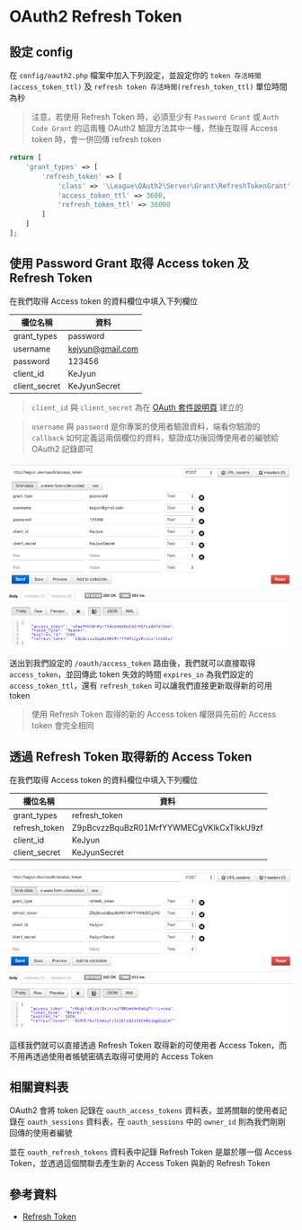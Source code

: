 # OAuth2 Refresh Token

## 設定 config

在 `config/oauth2.php` 檔案中加入下列設定，並設定你的 `token 存活時間(access_token_ttl)` 及 `refresh token 存活時間(refresh_token_ttl)` 單位時間為秒

> 注意，若使用 Refresh Token 時，必須至少有 `Password Grant` 或 `Auth Code Grant` 的這兩種 OAuth2 驗證方法其中一種，然後在取得 Access token 時，會一併回傳 refresh token

```php
return [
    'grant_types' => [
        'refresh_token' => [
            'class' => '\League\OAuth2\Server\Grant\RefreshTokenGrant',
            'access_token_ttl' => 3600,
            'refresh_token_ttl' => 36000
        ]
    ]
];
```


## 使用 Password Grant 取得 Access token 及 Refresh Token

在我們取得 Access token 的資料欄位中填入下列欄位

| 欄位名稱 | 資料 |
|---|---|
| grant_types | password |
| username | kejyun@gmail.com |
| password | 123456 |
| client_id | KeJyun |
| client_secret | KeJyunSecret |

> `client_id` 與 `client_secret` 為在 [OAuth 套件說明頁](package-auth-oauth2-README.md) 建立的

> `username` 與 `password` 是你專案的使用者驗證資料，端看你驗證的 `callback` 如何定義這兩個欄位的資料，驗證成功後回傳使用者的編號給 OAuth2 記錄即可


![使用 Postman 取得 Password Access token 及 Refresh Token](./images/oauth2-password-grant-get-access-token-and-refresh-token.png)

送出到我們設定的 `/oauth/access_token` 路由後，我們就可以直接取得 `access_token`，並回傳此 token 失效的時間 `expires_in` 為我們設定的 `access_token_ttl`，還有 `refresh_token` 可以讓我們直接更新取得新的可用 token

> 使用 Refresh Token 取得的新的 Access token 權限與先前的 Access token 會完全相同

## 透過 Refresh Token 取得新的 Access Token

在我們取得 Access token 的資料欄位中填入下列欄位

| 欄位名稱 | 資料 |
|---|---|
| grant_types | refresh_token |
| refresh_token | Z9pBcvzzBquBzR01MrfYYWMECgVKlkCxTlkkU9zf |
| client_id | KeJyun |
| client_secret | KeJyunSecret |

![使用 Postman 取得 Password Access token 及 Refresh Token](./images/oauth2-get-new-access-token-and-refresh-token-by-refresh-token.png)

這樣我們就可以直接透過 Refresh Token 取得新的可使用者 Access Token，而不用再透過使用者帳號密碼去取得可使用的 Access Token

## 相關資料表

OAuth2 會將 token 記錄在 `oauth_access_tokens` 資料表，並將關聯的使用者記錄在 `oauth_sessions` 資料表，在 `oauth_sessions` 中的 `owner_id` 則為我們剛剛回傳的使用者編號

並在 `oauth_refresh_tokens` 資料表中記錄 Refresh Token 是屬於哪一個 Access Token，並透過這個關聯去產生新的 Access Token 與新的 Refresh Token

## 參考資料
* [Refresh Token](https://github.com/lucadegasperi/oauth2-server-laravel/wiki/Implementing-an-Authorization-Server-with-the-Refresh-Token-Grant)

